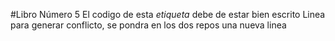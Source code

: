  #Libro Número 5
El codigo de esta *etiqueta* debe de estar bien escrito
Linea para generar conflicto, se pondra en los dos repos una nueva linea 
